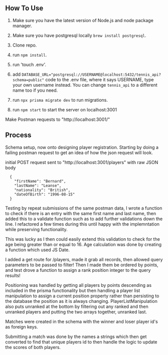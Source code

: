 ## How To Use

1. Make sure you have the latest version of Node.js and node package manager.

2. Make sure you have postgresql locally `brew install postgresql`.

3. Clone repo.

4. run `npm install`.

6. run 'touch .env'.

7. add `DATABASE_URL="postgresql://USERNAME@localhost:5432/tennis_api?schema=public"` code to the .env file, where it says USERNAME, type your own username instead. You can change `tennis_api` to a different name too if you need.

8. run `npx prisma migrate dev` to run migrations.

9. run `npm start` to start the server on localhost:3001

Make Postman requests to "http://localhost:3001/"

## Process

Schema setup, now onto designing player registration.
Starting by doing a failing postman request to get an idea of how the json request will look.

initial POST request sent to "http://localhost:3001/players" with raw JSON body

```
  {
    "firstName": "Bernard",
    "lastName": "Leanse",
    "nationality": "British",
    "dateOfBirth": "1996-08-15"
  }
```

Testing by repeat submissions of the same postman data, I wrote a function to check if there is an entry with the same first name and last name, then added this to a validate function such as to add further validations down the line. I refactored a few times during this until happy with the implemntation while preserving functionality.

This was lucky as I then could easily extend this validation to check for the age being greater than or equal to 16. Age calculation was done by creating a function which used JS Date. 

I added a get route for /players, made it grab all records, then allowed query parameters to be passed to filter!
Then I made them be ordered by points, and test drove a function to assign a rank position integer to the query results!

Positioning was handled by getting all players by points descending as included in the prisma functionality but then handling a player list manipulation to assign a current position property rather than persisting to the database the position as it is always changing. PlayerListManipulation also puts unranked at the bottom by filtering out any ranked and then unranked players and putting the two arrays together, unranked last.

Matches were created in the schema with the winner and loser player id's as foreign keys.

Submitting a match was done by the names a strings which then get converted to find that unique players id to then handle the logic to update the scores of both players.
